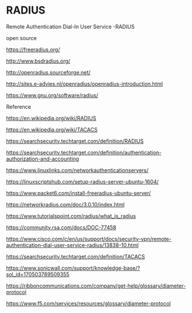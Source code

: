 # RADIUS

Remote Authentication Dial-In User Service -RADIUS

open source

https://freeradius.org/

http://www.bsdradius.org/

http://openradius.sourceforge.net/

http://sites.e-advies.nl/openradius/openradius-introduction.html

https://www.gnu.org/software/radius/



Reference

https://en.wikipedia.org/wiki/RADIUS

https://en.wikipedia.org/wiki/TACACS

https://searchsecurity.techtarget.com/definition/RADIUS

https://searchsecurity.techtarget.com/definition/authentication-authorization-and-accounting

https://www.linuxlinks.com/networkauthenticationservers/

https://linuxscriptshub.com/setup-radius-server-ubuntu-1604/

https://www.packet6.com/install-freeradius-ubuntu-server/

https://networkradius.com/doc/3.0.10/index.html

https://www.tutorialspoint.com/radius/what_is_radius

https://community.rsa.com/docs/DOC-77458

https://www.cisco.com/c/en/us/support/docs/security-vpn/remote-authentication-dial-user-service-radius/13838-10.html

https://searchsecurity.techtarget.com/definition/TACACS


https://www.sonicwall.com/support/knowledge-base/?sol_id=170503789509355

https://ribboncommunications.com/company/get-help/glossary/diameter-protocol

https://www.f5.com/services/resources/glossary/diameter-protocol

